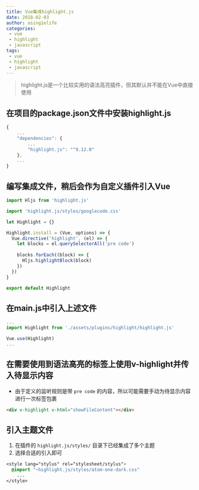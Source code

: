 ```yaml
---
title: Vue集成highlight.js
date: 2018-02-03
author: asing1elife
categories:
 - vue
 - highlight
 - javascript
tags:
 - vue
 - highlight
 - javascript
---
```

> highlight.js是一个比较实用的语法高亮插件，但其默认并不能在Vue中直接使用  

## 在项目的package.json文件中安装highlight.js
```javascript
{
	...
	"dependencies": {
		...
		"highlight.js": "^9.12.0"
	},
	...
}
```

## 编写集成文件，稍后会作为自定义插件引入Vue
```javascript
import Hljs from 'highlight.js'

import 'highlight.js/styles/googlecode.css'

let Highlight = {}

Highlight.install = (Vue, options) => {
  Vue.directive('highlight', (el) => {
    let blocks = el.querySelectorAll('pre code')
    
    blocks.forEach((block) => {
      Hljs.highlightBlock(block)
    })
  })
}

export default Highlight
```

## 在main.js中引入上述文件
```javascript
...
import Highlight from './assets/plugins/highlight/highlight.js'

Vue.use(Highlight)
...
```

## 在需要使用到语法高亮的标签上使用v-highlight并传入待显示内容
* 由于定义的监听规则是带 `pre code` 的内容，所以可能需要手动为待显示内容进行一次标签包裹

```html
<div v-highlight v-html="showFileContent"></div>
```

## 引入主题文件
1. 在插件的 `highlight.js/styles/` 目录下已经集成了多个主题
2. 选择合适的引入即可

```css
<style lang="stylus" rel="stylesheet/stylus">
  @import "~highlight.js/styles/atom-one-dark.css"
	...
</style>
```